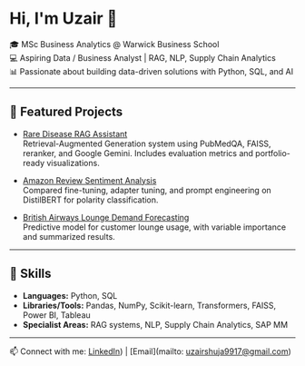 # Hi, I'm Uzair 👋

🎓 MSc Business Analytics @ Warwick Business School  
💻 Aspiring Data / Business Analyst | RAG, NLP, Supply Chain Analytics  
📊 Passionate about building data-driven solutions with Python, SQL, and AI  

---

## 🔹 Featured Projects
- [Rare Disease RAG Assistant](https://github.com/uzairshuja/rare-disease-rag)  
  Retrieval-Augmented Generation system using PubMedQA, FAISS, reranker, and Google Gemini. Includes evaluation metrics and portfolio-ready visualizations.  

- [Amazon Review Sentiment Analysis](https://github.com/uzairshuja/sentiment-analysis)  
  Compared fine-tuning, adapter tuning, and prompt engineering on DistilBERT for polarity classification.  

- [British Airways Lounge Demand Forecasting](https://github.com/uzairshuja/ba-lounge-demand)  
  Predictive model for customer lounge usage, with variable importance and summarized results.  

---

## 🔹 Skills
- **Languages:** Python, SQL  
- **Libraries/Tools:** Pandas, NumPy, Scikit-learn, Transformers, FAISS, Power BI, Tableau  
- **Specialist Areas:** RAG systems, NLP, Supply Chain Analytics, SAP MM  

---

📫 Connect with me: [LinkedIn](https://www.linkedin.com/in/uzair-siddiqui-064089193/)) | [Email](mailto: uzairshuja9917@gmail.com)
